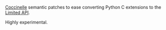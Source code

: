 [Coccinelle] semantic patches to ease converting Python C extensions
to the [Limited API].

Highly experimental.


[Coccinelle]: http://coccinelle.lip6.fr/
[Limited API]: https://docs.python.org/3.10/c-api/stable.html#stable-application-binary-interface
